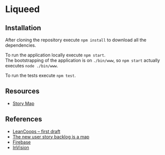 # Liqueed

## Installation

After cloning the repository execute ```npm install``` to download all the 
dependencies.

To run the application locally execute ```npm start```.    
The bootstrapping of the application is on ```./bin/www```, so ```npm start```
actually executes ```node ./bin/www```. 

To run the tests execute ```npm test```.

## Resources

- [Story Map](https://docs.google.com/spreadsheets/d/1QFt1WQqM65kJCIhMW2SoMhD75cvpBUZf8wTb-XB5i-Y/edit#gid=0-)

## References

- [LeanCoops – first draft](http://blog.agilar.org/index.php/2014/04/30/leancoops-first-draft/)
- [The new user story backlog is a map](http://www.agileproductdesign.com/blog/the_new_backlog.html)
- [Firebase](https://www.firebase.com/)
- [InVision](http://www.invisionapp.com/)

